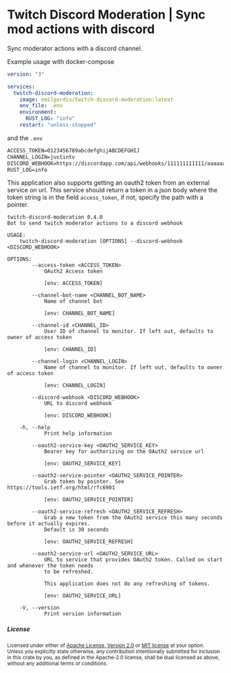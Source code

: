 Twitch Discord Moderation | Sync mod actions with discord
============================================

Sync moderator actions with a discord channel.

Example usage with docker-compose

```yml
version: "3"

services:
  twitch-discord-moderation:
    image: emilgardis/twitch-discord-moderation:latest
    env_file: .env
    environment:
      RUST_LOG: "info"
    restart: "unless-stopped"
```

and the `.env`

```txt
ACCESS_TOKEN=0123456789abcdefghijABCDEFGHIJ
CHANNEL_LOGIN=justintv
DISCORD_WEBHOOK=https://discordapp.com/api/webhooks/111111111111/aaaaaaaaaaaaaaa
RUST_LOG=info
```

This application also supports getting an oauth2 token from an external service on url. This service should return a token in a json body where the token string is in the field `access_token`, if not, specify the path with a pointer.

<!--BEGIN commandline options-->
```
twitch-discord-moderation 0.4.0
Bot to send twitch moderator actions to a discord webhook

USAGE:
    twitch-discord-moderation [OPTIONS] --discord-webhook <DISCORD_WEBHOOK>

OPTIONS:
        --access-token <ACCESS_TOKEN>
            OAuth2 Access token

            [env: ACCESS_TOKEN]

        --channel-bot-name <CHANNEL_BOT_NAME>
            Name of channel bot

            [env: CHANNEL_BOT_NAME]

        --channel-id <CHANNEL_ID>
            User ID of channel to monitor. If left out, defaults to owner of access token

            [env: CHANNEL_ID]

        --channel-login <CHANNEL_LOGIN>
            Name of channel to monitor. If left out, defaults to owner of access token

            [env: CHANNEL_LOGIN]

        --discord-webhook <DISCORD_WEBHOOK>
            URL to discord webhook

            [env: DISCORD_WEBHOOK]

    -h, --help
            Print help information

        --oauth2-service-key <OAUTH2_SERVICE_KEY>
            Bearer key for authorizing on the OAuth2 service url

            [env: OAUTH2_SERVICE_KEY]

        --oauth2-service-pointer <OAUTH2_SERVICE_POINTER>
            Grab token by pointer. See https://tools.ietf.org/html/rfc6901

            [env: OAUTH2_SERVICE_POINTER]

        --oauth2-service-refresh <OAUTH2_SERVICE_REFRESH>
            Grab a new token from the OAuth2 service this many seconds before it actually expires.
            Default is 30 seconds

            [env: OAUTH2_SERVICE_REFRESH]

        --oauth2-service-url <OAUTH2_SERVICE_URL>
            URL to service that provides OAuth2 token. Called on start and whenever the token needs
            to be refreshed.

            This application does not do any refreshing of tokens.

            [env: OAUTH2_SERVICE_URL]

    -V, --version
            Print version information

```
<!--END commandline options-->

<h5> License </h5>

<sup>
Licensed under either of <a href="LICENSE-APACHE">Apache License, Version
2.0</a> or <a href="LICENSE-MIT">MIT license</a> at your option.
</sup>

<br>

<sub>
Unless you explicitly state otherwise, any contribution intentionally submitted
for inclusion in this crate by you, as defined in the Apache-2.0 license, shall
be dual licensed as above, without any additional terms or conditions.
</sub>